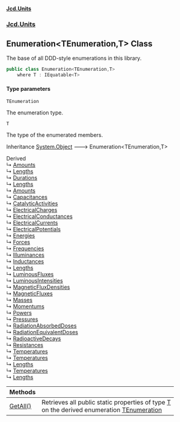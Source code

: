 #### [Jcd.Units](index.md 'index')
### [Jcd.Units](Jcd.Units.md 'Jcd.Units')

## Enumeration<TEnumeration,T> Class

The base of all DDD-style enumerations in this library.

```csharp
public class Enumeration<TEnumeration,T>
    where T : IEquatable<T>
```
#### Type parameters

<a name='Jcd.Units.Enumeration_TEnumeration,T_.TEnumeration'></a>

`TEnumeration`

The enumeration type.

<a name='Jcd.Units.Enumeration_TEnumeration,T_.T'></a>

`T`

The type of the enumerated members.

Inheritance [System.Object](https://docs.microsoft.com/en-us/dotnet/api/System.Object 'System.Object') &#129106; Enumeration<TEnumeration,T>

Derived  
&#8627; [Amounts](Jcd.Units.UnitsOfMeasure.Amounts.md 'Jcd.Units.UnitsOfMeasure.Amounts')  
&#8627; [Lengths](Jcd.Units.UnitsOfMeasure.Astronomical.Lengths.md 'Jcd.Units.UnitsOfMeasure.Astronomical.Lengths')  
&#8627; [Durations](Jcd.Units.UnitsOfMeasure.Durations.md 'Jcd.Units.UnitsOfMeasure.Durations')  
&#8627; [Lengths](Jcd.Units.UnitsOfMeasure.Imperial.Lengths.md 'Jcd.Units.UnitsOfMeasure.Imperial.Lengths')  
&#8627; [Amounts](Jcd.Units.UnitsOfMeasure.SI.Amounts.md 'Jcd.Units.UnitsOfMeasure.SI.Amounts')  
&#8627; [Capacitances](Jcd.Units.UnitsOfMeasure.SI.Capacitances.md 'Jcd.Units.UnitsOfMeasure.SI.Capacitances')  
&#8627; [CatalyticActivities](Jcd.Units.UnitsOfMeasure.SI.CatalyticActivities.md 'Jcd.Units.UnitsOfMeasure.SI.CatalyticActivities')  
&#8627; [ElectricalCharges](Jcd.Units.UnitsOfMeasure.SI.ElectricalCharges.md 'Jcd.Units.UnitsOfMeasure.SI.ElectricalCharges')  
&#8627; [ElectricalConductances](Jcd.Units.UnitsOfMeasure.SI.ElectricalConductances.md 'Jcd.Units.UnitsOfMeasure.SI.ElectricalConductances')  
&#8627; [ElectricalCurrents](Jcd.Units.UnitsOfMeasure.SI.ElectricalCurrents.md 'Jcd.Units.UnitsOfMeasure.SI.ElectricalCurrents')  
&#8627; [ElectricalPotentials](Jcd.Units.UnitsOfMeasure.SI.ElectricalPotentials.md 'Jcd.Units.UnitsOfMeasure.SI.ElectricalPotentials')  
&#8627; [Energies](Jcd.Units.UnitsOfMeasure.SI.Energies.md 'Jcd.Units.UnitsOfMeasure.SI.Energies')  
&#8627; [Forces](Jcd.Units.UnitsOfMeasure.SI.Forces.md 'Jcd.Units.UnitsOfMeasure.SI.Forces')  
&#8627; [Frequencies](Jcd.Units.UnitsOfMeasure.SI.Frequencies.md 'Jcd.Units.UnitsOfMeasure.SI.Frequencies')  
&#8627; [Illuminances](Jcd.Units.UnitsOfMeasure.SI.Illuminances.md 'Jcd.Units.UnitsOfMeasure.SI.Illuminances')  
&#8627; [Inductances](Jcd.Units.UnitsOfMeasure.SI.Inductances.md 'Jcd.Units.UnitsOfMeasure.SI.Inductances')  
&#8627; [Lengths](Jcd.Units.UnitsOfMeasure.SI.Lengths.md 'Jcd.Units.UnitsOfMeasure.SI.Lengths')  
&#8627; [LuminousFluxes](Jcd.Units.UnitsOfMeasure.SI.LuminousFluxes.md 'Jcd.Units.UnitsOfMeasure.SI.LuminousFluxes')  
&#8627; [LuminousIntensities](Jcd.Units.UnitsOfMeasure.SI.LuminousIntensities.md 'Jcd.Units.UnitsOfMeasure.SI.LuminousIntensities')  
&#8627; [MagneticFluxDensities](Jcd.Units.UnitsOfMeasure.SI.MagneticFluxDensities.md 'Jcd.Units.UnitsOfMeasure.SI.MagneticFluxDensities')  
&#8627; [MagneticFluxes](Jcd.Units.UnitsOfMeasure.SI.MagneticFluxes.md 'Jcd.Units.UnitsOfMeasure.SI.MagneticFluxes')  
&#8627; [Masses](Jcd.Units.UnitsOfMeasure.SI.Masses.md 'Jcd.Units.UnitsOfMeasure.SI.Masses')  
&#8627; [Momentums](Jcd.Units.UnitsOfMeasure.SI.Momentums.md 'Jcd.Units.UnitsOfMeasure.SI.Momentums')  
&#8627; [Powers](Jcd.Units.UnitsOfMeasure.SI.Powers.md 'Jcd.Units.UnitsOfMeasure.SI.Powers')  
&#8627; [Pressures](Jcd.Units.UnitsOfMeasure.SI.Pressures.md 'Jcd.Units.UnitsOfMeasure.SI.Pressures')  
&#8627; [RadiationAbsorbedDoses](Jcd.Units.UnitsOfMeasure.SI.RadiationAbsorbedDoses.md 'Jcd.Units.UnitsOfMeasure.SI.RadiationAbsorbedDoses')  
&#8627; [RadiationEquivalentDoses](Jcd.Units.UnitsOfMeasure.SI.RadiationEquivalentDoses.md 'Jcd.Units.UnitsOfMeasure.SI.RadiationEquivalentDoses')  
&#8627; [RadioactiveDecays](Jcd.Units.UnitsOfMeasure.SI.RadioactiveDecays.md 'Jcd.Units.UnitsOfMeasure.SI.RadioactiveDecays')  
&#8627; [Resistances](Jcd.Units.UnitsOfMeasure.SI.Resistances.md 'Jcd.Units.UnitsOfMeasure.SI.Resistances')  
&#8627; [Temperatures](Jcd.Units.UnitsOfMeasure.SI.Temperatures.md 'Jcd.Units.UnitsOfMeasure.SI.Temperatures')  
&#8627; [Temperatures](Jcd.Units.UnitsOfMeasure.Temperatures.md 'Jcd.Units.UnitsOfMeasure.Temperatures')  
&#8627; [Lengths](Jcd.Units.UnitsOfMeasure.USCustomary.Lengths.md 'Jcd.Units.UnitsOfMeasure.USCustomary.Lengths')  
&#8627; [Temperatures](Jcd.Units.UnitsOfMeasure.USCustomary.Temperatures.md 'Jcd.Units.UnitsOfMeasure.USCustomary.Temperatures')  
&#8627; [Lengths](Jcd.Units.UnitsOfMeasure.USSurvey.Lengths.md 'Jcd.Units.UnitsOfMeasure.USSurvey.Lengths')

| Methods | |
| :--- | :--- |
| [GetAll()](Jcd.Units.Enumeration_TEnumeration,T_.GetAll().md 'Jcd.Units.Enumeration<TEnumeration,T>.GetAll()') | Retrieves all public static properties of type [T](Jcd.Units.Enumeration_TEnumeration,T_.md#Jcd.Units.Enumeration_TEnumeration,T_.T 'Jcd.Units.Enumeration<TEnumeration,T>.T')<br/>on the derived enumeration [TEnumeration](Jcd.Units.Enumeration_TEnumeration,T_.md#Jcd.Units.Enumeration_TEnumeration,T_.TEnumeration 'Jcd.Units.Enumeration<TEnumeration,T>.TEnumeration') |
